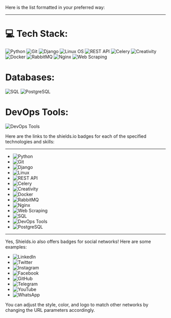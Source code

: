 Here is the list formatted in your preferred way:

---

# 💻 Tech Stack:
![Python](https://img.shields.io/badge/python-%2314354C.svg?style=for-the-badge&logo=python&logoColor=white)
![Git](https://img.shields.io/badge/git-%23F05032.svg?style=for-the-badge&logo=git&logoColor=white)
![Django](https://img.shields.io/badge/django-%23092E20.svg?style=for-the-badge&logo=django&logoColor=white)
![Linux OS](https://img.shields.io/badge/Linux-FCC624?style=for-the-badge&logo=linux&logoColor=black)
![REST API](https://img.shields.io/badge/REST-02569B.svg?style=for-the-badge&logo=api&logoColor=white)
![Celery](https://img.shields.io/badge/celery-%2300C7B7.svg?style=for-the-badge&logo=celery&logoColor=white)
![Creativity](https://img.shields.io/badge/creativity-%23FF6F61.svg?style=for-the-badge&logo=creativity&logoColor=white)
![Docker](https://img.shields.io/badge/docker-%232496ED.svg?style=for-the-badge&logo=docker&logoColor=white)
![RabbitMQ](https://img.shields.io/badge/rabbitmq-%23FF6600.svg?style=for-the-badge&logo=rabbitmq&logoColor=white)
![Nginx](https://img.shields.io/badge/nginx-%23009639.svg?style=for-the-badge&logo=nginx&logoColor=white)
![Web Scraping](https://img.shields.io/badge/Web%20Scraping-4A154B.svg?style=for-the-badge&logo=web&logoColor=white)

# Databases:
![SQL](https://img.shields.io/badge/SQL-4479A1.svg?style=for-the-badge&logo=sql&logoColor=white)
![PostgreSQL](https://img.shields.io/badge/PostgreSQL-336791.svg?style=for-the-badge&logo=postgresql&logoColor=white)

# DevOps Tools:
![DevOps Tools](https://img.shields.io/badge/DevOps%20Tools-0A66C2.svg?style=for-the-badge&logo=devops&logoColor=white)

Here are the links to the shields.io badges for each of the specified technologies and skills:

---

- ![Python](https://img.shields.io/badge/python-%2314354C.svg?style=for-the-badge&logo=python&logoColor=white)
- ![Git](https://img.shields.io/badge/git-%23F05033.svg?style=for-the-badge&logo=git&logoColor=white)
- ![Django](https://img.shields.io/badge/django-%23092E20.svg?style=for-the-badge&logo=django&logoColor=white)
- ![Linux](https://img.shields.io/badge/linux-%23FCC624.svg?style=for-the-badge&logo=linux&logoColor=black)
- ![REST API](https://img.shields.io/badge/REST%20API-%23FF8800.svg?style=for-the-badge)
- ![Celery](https://img.shields.io/badge/celery-%2337814A.svg?style=for-the-badge&logo=celery&logoColor=white)
- ![Creativity](https://img.shields.io/badge/creativity-%23FFDD00.svg?style=for-the-badge)
- ![Docker](https://img.shields.io/badge/docker-%230db7ed.svg?style=for-the-badge&logo=docker&logoColor=white)
- ![RabbitMQ](https://img.shields.io/badge/rabbitmq-%23FF6600.svg?style=for-the-badge&logo=rabbitmq&logoColor=white)
- ![Nginx](https://img.shields.io/badge/nginx-%23009639.svg?style=for-the-badge&logo=nginx&logoColor=white)
- ![Web Scraping](https://img.shields.io/badge/web%20scraping-%230000FF.svg?style=for-the-badge)
- ![SQL](https://img.shields.io/badge/sql-%2307405e.svg?style=for-the-badge&logo=sql&logoColor=white)
- ![DevOps Tools](https://img.shields.io/badge/devops%20tools-%23FF8800.svg?style=for-the-badge)
- ![PostgreSQL](https://img.shields.io/badge/postgresql-%23336791.svg?style=for-the-badge&logo=postgresql&logoColor=white)

---

Yes, Shields.io also offers badges for social networks! Here are some examples:

- ![LinkedIn](https://img.shields.io/badge/LinkedIn-%230077B5.svg?style=for-the-badge&logo=linkedin&logoColor=white)
- ![Twitter](https://img.shields.io/badge/Twitter-%231DA1F2.svg?style=for-the-badge&logo=twitter&logoColor=white)
- ![Instagram](https://img.shields.io/badge/Instagram-%23E4405F.svg?style=for-the-badge&logo=instagram&logoColor=white)
- ![Facebook](https://img.shields.io/badge/Facebook-%231877F2.svg?style=for-the-badge&logo=facebook&logoColor=white)
- ![GitHub](https://img.shields.io/badge/GitHub-%23121011.svg?style=for-the-badge&logo=github&logoColor=white)
- ![Telegram](https://img.shields.io/badge/Telegram-%2326A5E4.svg?style=for-the-badge&logo=telegram&logoColor=white)
- ![YouTube](https://img.shields.io/badge/YouTube-%23FF0000.svg?style=for-the-badge&logo=youtube&logoColor=white)
- ![WhatsApp](https://img.shields.io/badge/WhatsApp-%25D366.svg?style=for-the-badge&logo=whatsapp&logoColor=white)

You can adjust the style, color, and logo to match other networks by changing the URL parameters accordingly.
